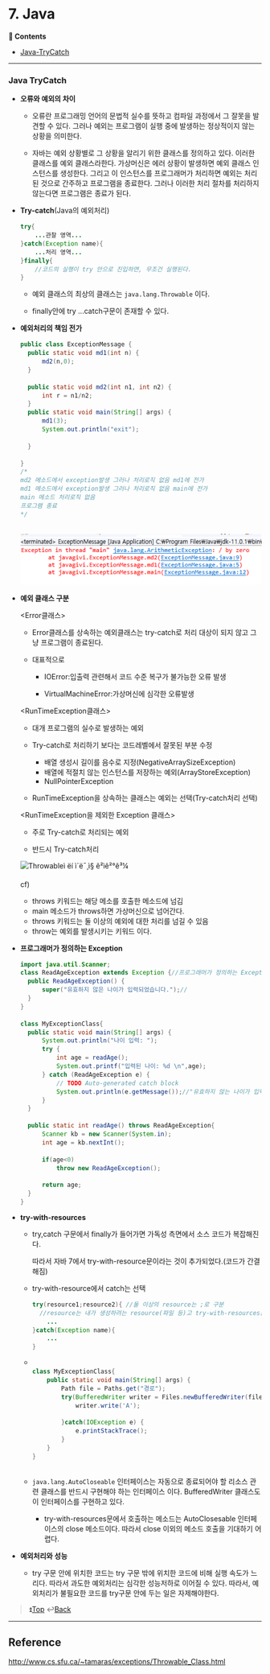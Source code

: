 # 7. Java
**:book: Contents**

* [Java-TryCatch](#Java-TryCatch)

---

### Java TryCatch
* **오류와 예외의 차이**

  - 오류란 프로그래밍 언어의 문법적 실수를 뜻하고 컴파일 과정에서 그 잘못을 발견할 수 있다. 그러나 예외는 프로그램이 실행 중에 발생하는 정상적이지 않는 상황을 의미한다.

  - 자바는 예외 상황별로 그 상황을 알리기 위한 클래스를 정의하고 있다. 이러한 클래스를 예외 클래스라한다. 가상머신은 에러 상황이 발생하면 예외 클래스 인스턴스를 생성한다. 그리고 이 인스턴스를 프로그래머가 처리하면 예외는 처리된 것으로 간주하고 프로그램을 종료한다. 그러나 이러한 처리 절차를 처리하지 않는다면 프로그램은 종료가 된다.

- **Try-catch**(Java의 예외처리)

  ```java
  try{
      ...관찰 영역...
  }catch(Exception name){
      ...처리 영역...
  }finally{
      //코드의 실행이 try 안으로 진입하면, 무조건 실행된다.
  }
  ```

  - 예외 클래스의 최상의 클래스는 `java.lang.Throwable` 이다.

  - finally안에 try ...catch구문이 존재할 수 있다.

    

- **예외처리의 책임 전가**

  ```java
  public class ExceptionMessage {
  	public static void md1(int n) {
  		md2(n,0);
  	}
  	
  	public static void md2(int n1, int n2) {
  		int r = n1/n2;
  	}
  	public static void main(String[] args) {
  		md1(3);
  		System.out.println("exit");
  		
  	}
  
  }
  /*
  md2 메소드에서 exception발생 그러나 처리로직 없음 md1에 전가
  md1 메소드에서 exception발생 그러나 처리로직 없음 main에 전가
  main 메소드 처리로직 없음
  프로그램 종료
  */
  
  
  
  ```

  ![](./clip/e.PNG)

- **예외 클래스 구분**

  <Error클래스>

  - Error클래스를 상속하는 예외클래스는 try-catch로 처리 대상이 되지 않고 그냥 프로그램이 종료된다.

  - 대표적으로

    - IOError:입출력 관련해서 코드 수준 복구가 불가능한 오류 발생

    - VirtualMachineError:가상머신에 심각한 오류발생

      

  <RunTimeException클래스>

  - 대개 프로그램의 실수로 발생하는 예외

  - Try-catch로 처리하기 보다는 코드레벨에서 잘못된 부분 수정

    - 배열 생성시 길이를 음수로 지정(NegativeArraySizeException)
    - 배열에 적절치 않는 인스턴스를 저장하는 예외(ArrayStoreException)
    - NullPointerException

  - RunTimeException을 상속하는 클래스는 예외는 선택(Try-catch처리 선택)

    

  <RunTimeException을 제외한 Exception 클래스>

  - 주로 Try-catch로 처리되는 예외

  - 반드시 Try-catch처리

    

    

  ![Throwableì ëí ì´ë¯¸ì§ ê²ìê²°ê³¼](http://www.cs.sfu.ca/~tamaras/exceptions/img1.png)

  

  cf)

  - throws 키워드는 해당 메소를 호출한 메소드에 넘김
  - main 메소드가 throws하면 가상머신으로 넘어간다.
  - throws 키워드는 둘 이상의 예외에 대한 처리를 넘길 수 있음
  - throw는 예외를 발생시키는 키워드 이다.

  


- **프로그래머가 정의하는 Exception**

  ```java
  import java.util.Scanner;
  class ReadAgeException extends Exception {//프로그래머가 정의하는 Exception
  	public ReadAgeException() {
  		super("유효하지 않은 나이가 입력되었습니다.");//
  	}
  }
  
  class MyExceptionClass{
  	public static void main(String[] args) {
  		System.out.println("나이 입력: ");
  		try {
  			int age = readAge();
  			System.out.printf("입력된 나이: %d \n",age);
  		} catch (ReadAgeException e) {
  			// TODO Auto-generated catch block
  			System.out.println(e.getMessage());//"유효하지 않는 나이가 입력되었습니다"
  		}
  	}
  	
  	public static int readAge() throws ReadAgeException{
  		Scanner kb = new Scanner(System.in);
  		int age = kb.nextInt();
  		
  		if(age<0)
  			throw new ReadAgeException();
  		
  		return age;
  	}
  }
  
  ```

- **try-with-resources**

  - try,catch 구문에서 finally가 들어가면 가독성 측면에서 소스 코드가 복잡해진다.

    따라서 자바 7에서 try-with-resource문이라는 것이 추가되었다.(코드가 간결해짐)

  - try-with-resource에서 catch는 선택

    ```java
    try(resource1;resource2){ //둘 이상의 resource는 ;로 구분
      //resource는 내가 생성하려는 resource(파일 등)고 try-with-resources문을 나가면 자동제거
        ...
    }catch(Exception name){
        ...
    }
    ```

  - ```java
    
    class MyExceptionClass{
    	public static void main(String[] args) {
    		Path file = Paths.get("경로");
    		try(BufferedWriter writer = Files.newBufferedWriter(file)){
    			writer.write('A');
    			
    		}catch(IOException e) {
    			e.printStackTrace();
    		}
    	}
    }
     
    ```

  - `java.lang.AutoCloseable` 인터페이스는 자동으로 종료되어야 할 리소스 관련 클래스를 반드시 구현해야 하는 인터페이스 이다. BufferedWriter 클래스도 이 인터페이스를 구현하고 있다.

    - try-with-resources문에서 호출하는 메소드는 AutoClosesable 인터페이스의 close 메소드이다. 따라서 close 이외의 메소드 호출을 기대하기 어렵다.

- **예외처리와 성능**

  - try 구문 안에 위치한 코드는 try 구문 밖에 위치한 코드에 비해 실행 속도가 느리다. 따라서 과도한 예외처리는 심각한 성능저하로 이어질 수 있다. 따라서, 예외처리가 불필요한 코드를 try구문 안에 두는 일은 자제해야한다.


> :arrow_double_up:[Top](#7-java)    :leftwards_arrow_with_hook:[Back](https://github.com/HanHoJung/Java) 

---

## Reference

<http://www.cs.sfu.ca/~tamaras/exceptions/Throwable_Class.html>





















































